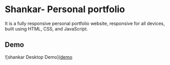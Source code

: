 #  Shankar- Personal portfolio

It is a fully responsive personal portfolio website, responsive for all devices, built using HTML, CSS, and JavaScript.

## Demo
![shankar Desktop Demo]([demo](https://github.com/user-attachments/assets/fe3978fc-becc-4406-afc5-d9a58b210616)




